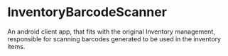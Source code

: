 # InventoryBarcodeScanner
An android client app, that fits with the original Inventory management, responsible for scanning barcodes generated to be used in the inventory items. 
